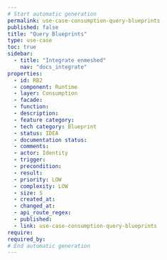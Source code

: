 ```yaml
---
# Start automatic generation
permalink: use-case-consumption-query-blueprints
published: false
title: "Query Blueprints"
type: use-case
toc: true
sidebar:
  - title: "Integrate enmeshed"
    nav: "docs_integrate"
properties:
  - id: RB2
  - component: Runtime
  - layer: Consumption
  - facade:
  - function:
  - description:
  - feature category:
  - tech category: Blueprint
  - status: IDEA
  - documentation status:
  - comments:
  - actor: Identity
  - trigger:
  - precondition:
  - result:
  - priority: LOW
  - complexity: LOW
  - size: S
  - created_at:
  - changed_at:
  - api_route_regex:  
  - published:
  - link: use-case-consumption-query-blueprints
require:
required_by:
# End automatic generation
---
```

